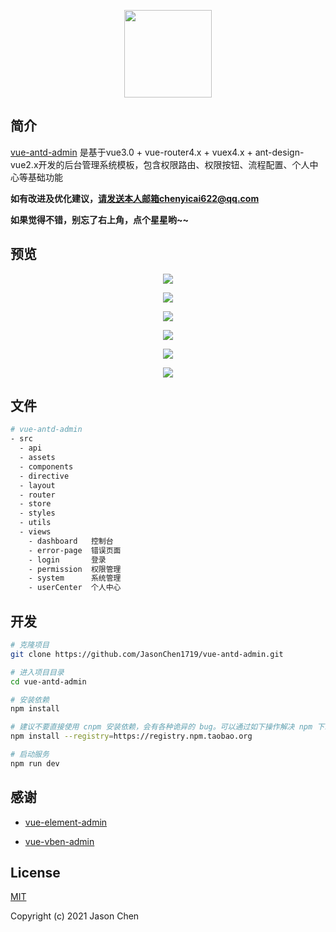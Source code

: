 <p align="center">
  <img height="140" src="http://resource.cycblog.cn/image/jc-admin-logo1.png">
</p>



## 简介

[vue-antd-admin](https://github.com/JasonChen1719/vue-antd-admin) 是基于vue3.0 + vue-router4.x + vuex4.x + ant-design-vue2.x开发的后台管理系统模板，包含权限路由、权限按钮、流程配置、个人中心等基础功能

**如有改进及优化建议，请发送本人邮箱chenyicai622@qq.com**

**如果觉得不错，别忘了右上角，点个星星哟~~**



## 预览

<p align="center">
  <img src="http://resource.cycblog.cn/image/jc-admin-1.png">
</p>

<p align="center">
  <img src="http://resource.cycblog.cn/image/jc-admin-2.png">
</p>

<p align="center">
  <img src="http://resource.cycblog.cn/image/jc-admin-3.png">
</p>

<p align="center">
  <img src="http://resource.cycblog.cn/image/jc-admin-4.png">
</p>

<p align="center">
  <img src="http://resource.cycblog.cn/image/jc-admin-5.png">
</p>

<p align="center">
  <img  src="http://resource.cycblog.cn/image/jc-admin-6.png">
</p>



## 文件

```bash
# vue-antd-admin
- src
  - api
  - assets
  - components
  - directive
  - layout
  - router
  - store         
  - styles
  - utils
  - views
    - dashboard   控制台
    - error-page  错误页面
    - login       登录
    - permission  权限管理
    - system      系统管理
    - userCenter  个人中心 
```



## 开发

```bash
# 克隆项目
git clone https://github.com/JasonChen1719/vue-antd-admin.git

# 进入项目目录
cd vue-antd-admin

# 安装依赖
npm install

# 建议不要直接使用 cnpm 安装依赖，会有各种诡异的 bug。可以通过如下操作解决 npm 下载速度慢的问题
npm install --registry=https://registry.npm.taobao.org

# 启动服务
npm run dev
```



## 感谢

- [vue-element-admin](https://github.com/PanJiaChen/vue-element-admin)

- [vue-vben-admin](https://github.com/anncwb/vue-vben-admin)

  

## License

[MIT](https://github.com/JasonChen1719/vue-blog-template/blob/main/LICENSE)

Copyright (c) 2021 Jason Chen